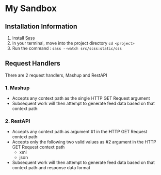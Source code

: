 My Sandbox
=========

Installation Information
------------------------

1. Install [Sass](http://sass-lang.com/tutorial)
2. In your terminal, move into the project directory `cd <project>`
3. Run the command : `sass --watch src/scss:static/css`

Request Handlers
----------------

There are 2 request handlers, Mashup and RestAPI

### 1. Mashup

- Accepts any context path as the single HTTP GET Request argument
- Subsequent work will then attempt to generate feed data based on that context path

### 2. RestAPI

- Accepts any context path as argument #1 in the HTTP GET Request context path
- Accepts only the following two valid values as #2 argument in the HTTP GET Request context path
    - xml
	- json
- Subsequent work will then attempt to generate feed data based on that context path and response data format